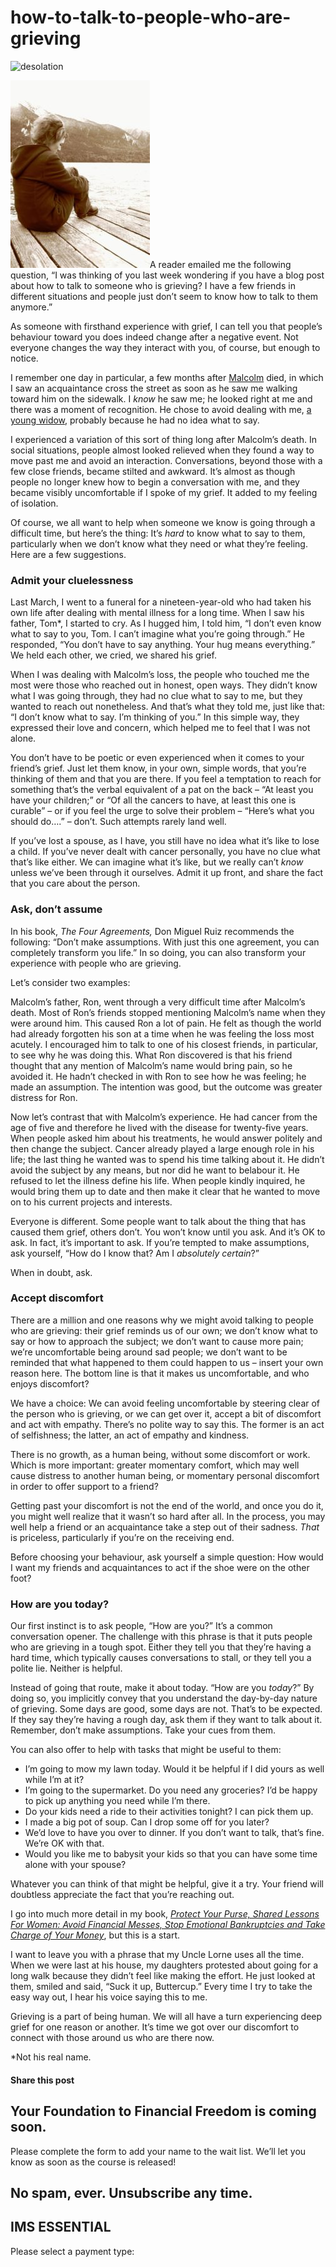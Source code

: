 # how-to-talk-to-people-who-are-grieving
![desolation](https://yourfinanciallaunchpad.com/wp-content/uploads/elementor/thumbs/desolation-1308070-639x852-qdc6cqrbkvkqbvm1juw1iusf84sbync09asazw9q4o.jpg "desolation-1308070-639×852")

![desolation-1308070-639x852](attachments/desolation-1308070-639x852-223x300.jpg)A reader emailed me the following question, “I was thinking of you last week wondering if you have a blog post about how to talk to someone who is grieving? I have a few friends in different situations and people just don’t seem to know how to talk to them anymore.”

As someone with firsthand experience with grief, I can tell you that people’s behaviour toward you does indeed change after a negative event. Not everyone changes the way they interact with you, of course, but enough to notice.

I remember one day in particular, a few months after [Malcolm](https://yflmainprod.wpengine.com/2012/05/my-story-part-i/) died, in which I saw an acquaintance cross the street as soon as he saw me walking toward him on the sidewalk. I *know* he saw me; he looked right at me and there was a moment of recognition. He chose to avoid dealing with me, [a young widow](https://yflmainprod.wpengine.com/2012/05/my-story-part-ii/), probably because he had no idea what to say.

I experienced a variation of this sort of thing long after Malcolm’s death. In social situations, people almost looked relieved when they found a way to move past me and avoid an interaction. Conversations, beyond those with a few close friends, became stilted and awkward. It’s almost as though people no longer knew how to begin a conversation with me, and they became visibly uncomfortable if I spoke of my grief. It added to my feeling of isolation.

Of course, we all want to help when someone we know is going through a difficult time, but here’s the thing: It’s *hard* to know what to say to them, particularly when we don’t know what they need or what they’re feeling. Here are a few suggestions.

### Admit your cluelessness

Last March, I went to a funeral for a nineteen-year-old who had taken his own life after dealing with mental illness for a long time. When I saw his father, Tom\*, I started to cry. As I hugged him, I told him, “I don’t even know what to say to you, Tom. I can’t imagine what you’re going through.” He responded, “You don’t have to say anything. Your hug means everything.” We held each other, we cried, we shared his grief.

When I was dealing with Malcolm’s loss, the people who touched me the most were those who reached out in honest, open ways. They didn’t know what I was going through, they had no clue what to say to me, but they wanted to reach out nonetheless. And that’s what they told me, just like that: “I don’t know what to say. I’m thinking of you.” In this simple way, they expressed their love and concern, which helped me to feel that I was not alone.

You don’t have to be poetic or even experienced when it comes to your friend’s grief. Just let them know, in your own, simple words, that you’re thinking of them and that you are there. If you feel a temptation to reach for something that’s the verbal equivalent of a pat on the back – “At least you have your children;” or “Of all the cancers to have, at least this one is curable” – or if you feel the urge to solve their problem – “Here’s what you should do….” – don’t. Such attempts rarely land well.

If you’ve lost a spouse, as I have, you still have no idea what it’s like to lose a child. If you’ve never dealt with cancer personally, you have no clue what that’s like either. We can imagine what it’s like, but we really can’t *know* unless we’ve been through it ourselves. Admit it up front, and share the fact that you care about the person.

### Ask, don’t assume

In his book, *The Four Agreements,* Don Miguel Ruiz recommends the following: “Don’t make assumptions. With just this one agreement, you can completely transform you life.” In so doing, you can also transform your experience with people who are grieving.

Let’s consider two examples:

Malcolm’s father, Ron, went through a very difficult time after Malcolm’s death. Most of Ron’s friends stopped mentioning Malcolm’s name when they were around him. This caused Ron a lot of pain. He felt as though the world had already forgotten his son at a time when he was feeling the loss most acutely. I encouraged him to talk to one of his closest friends, in particular, to see why he was doing this. What Ron discovered is that his friend thought that any mention of Malcolm’s name would bring pain, so he avoided it. He hadn’t checked in with Ron to see how he was feeling; he made an assumption. The intention was good, but the outcome was greater distress for Ron.

Now let’s contrast that with Malcolm’s experience. He had cancer from the age of five and therefore he lived with the disease for twenty-five years. When people asked him about his treatments, he would answer politely and then change the subject. Cancer already played a large enough role in his life; the last thing he wanted was to spend his time talking about it. He didn’t avoid the subject by any means, but nor did he want to belabour it. He refused to let the illness define his life. When people kindly inquired, he would bring them up to date and then make it clear that he wanted to move on to his current projects and interests.

Everyone is different. Some people want to talk about the thing that has caused them grief, others don’t. You won’t know until you ask. And it’s OK to ask. In fact, it’s important to ask. If you’re tempted to make assumptions, ask yourself, “How do I know that? Am I *absolutely certain*?”

When in doubt, ask.

### Accept discomfort

There are a million and one reasons why we might avoid talking to people who are grieving: their grief reminds us of our own; we don’t know what to say or how to approach the subject; we don’t want to cause more pain; we’re uncomfortable being around sad people; we don’t want to be reminded that what happened to them could happen to us – insert your own reason here. The bottom line is that it makes us uncomfortable, and who enjoys discomfort?

We have a choice: We can avoid feeling uncomfortable by steering clear of the person who is grieving, or we can get over it, accept a bit of discomfort and act with empathy. There’s no polite way to say this. The former is an act of selfishness; the latter, an act of empathy and kindness.

There is no growth, as a human being, without some discomfort or work. Which is more important: greater momentary comfort, which may well cause distress to another human being, or momentary personal discomfort in order to offer support to a friend?

Getting past your discomfort is not the end of the world, and once you do it, you might well realize that it wasn’t so hard after all. In the process, you may well help a friend or an acquaintance take a step out of their sadness. *That* is priceless, particularly if you’re on the receiving end.

Before choosing your behaviour, ask yourself a simple question: How would I want my friends and acquaintances to act if the shoe were on the other foot?

### How are you today?

Our first instinct is to ask people, “How are you?” It’s a common conversation opener. The challenge with this phrase is that it puts people who are grieving in a tough spot. Either they tell you that they’re having a hard time, which typically causes conversations to stall, or they tell you a polite lie. Neither is helpful.

Instead of going that route, make it about today. “How are you *today*?” By doing so, you implicitly convey that you understand the day-by-day nature of grieving. Some days are good, some days are not. That’s to be expected. If they say they’re having a rough day, ask them if they want to talk about it. Remember, don’t make assumptions. Take your cues from them.

You can also offer to help with tasks that might be useful to them:

- I’m going to mow my lawn today. Would it be helpful if I did yours as well while I’m at it?
- I’m going to the supermarket. Do you need any groceries? I’d be happy to pick up anything you need while I’m there.
- Do your kids need a ride to their activities tonight? I can pick them up.
- I made a big pot of soup. Can I drop some off for you later?
- We’d love to have you over to dinner. If you don’t want to talk, that’s fine. We’re OK with that.
- Would you like me to babysit your kids so that you can have some time alone with your spouse?

Whatever you can think of that might be helpful, give it a try. Your friend will doubtless appreciate the fact that you’re reaching out.

I go into much more detail in my book, [*Protect Your Purse, Shared Lessons For Women: Avoid Financial Messes, Stop Emotional Bankruptcies and Take Charge of Your Money*](https://www.amazon.ca/Protect-Your-Purse-Financial-Bankruptcies-ebook/dp/B071V8WPBW/ref=sr_1_1?ie=UTF8&qid=1501007407&sr=8-1&keywords=protect+your+purse), but this is a start.

I want to leave you with a phrase that my Uncle Lorne uses all the time. When we were last at his house, my daughters protested about going for a long walk because they didn’t feel like making the effort. He just looked at them, smiled and said, “Suck it up, Buttercup.” Every time I try to take the easy way out, I hear his voice saying this to me.

Grieving is a part of being human. We will all have a turn experiencing deep grief for one reason or another. It’s time we got over our discomfort to connect with those around us who are there now.

\*Not his real name.

#### Share this post

## Your Foundation to Financial Freedom is coming soon.

Please complete the form to add your name to the wait list. We’ll let you know as soon as the course is released!

## No spam, ever. Unsubscribe any time.

## IMS ESSENTIAL

Please select a payment type: